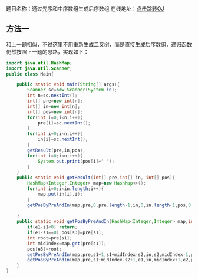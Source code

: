 题目名称：通过先序和中序数组生成后序数组
在线地址：[点击跳转OJ](https://www.nowcoder.com/practice/5ae5174f17674e458028ce12bc8bfe0b?tpId=101&&tqId=33248&rp=1&ru=/ta/programmer-code-interview-guide&qru=/ta/programmer-code-interview-guide/question-ranking)


## 方法一
和上一题相似，不过这里不用重新生成二叉树，而是直接生成后序数组，递归函数仍然按照上一题的思路，实现如下：

```java
import java.util.HashMap;
import java.util.Scanner;
public class Main{

    public static void main(String[] args){
        Scanner sc=new Scanner(System.in);
        int n=sc.nextInt();
        int[] pre=new int[n];
        int[] in=new int[n];
        int[] pos=new int[n];
        for(int i=0;i<n;i++){
            pre[i]=sc.nextInt();
        }
        for(int i=0;i<n;i++){
            in[i]=sc.nextInt();
        }
        getResult(pre,in,pos);
        for(int i=0;i<n;i++){
            System.out.print(pos[i]+" ");
        }
    }
    public static void getResult(int[] pre,int[] in, int[] pos){
        HashMap<Integer,Integer> map=new HashMap<>();
        for(int i=0;i<in.length;i++){
            map.put(in[i],i);
        }
        getPosByPreAndIn(map,pre,0,pre.length-1,in,0,in.length-1,pos,0,pos.length-1);
        
    }
    public static void getPosByPreAndIn(HashMap<Integer,Integer> map,int[] pre,int s1,int e1,int[] in,int s2,int e2, int[] pos,int s3,int e3){
        if(e1-s1<0) return;
        if(e1-s1==0) pos[s3]=pre[s1];
        int root=pre[s1];
        int midIndex=map.get(pre[s1]);
        pos[e3]=root;
        getPosByPreAndIn(map,pre,s1+1,s1+midIndex-s2,in,s2,midIndex-1,pos,s3,s3+midIndex-s2-1);
        getPosByPreAndIn(map,pre,s1+midIndex-s2+1,e1,in,midIndex+1,e2,pos,s3+midIndex-s2,e3-1);
    }
}
```